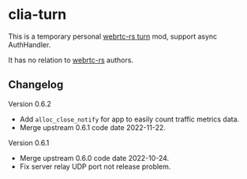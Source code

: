# clia-turn

This is a temporary personal [webrtc-rs turn](https://github.com/webrtc-rs/webrtc/tree/master/turn) mod, support async AuthHandler.

It has no relation to [webrtc-rs](https://github.com/webrtc-rs/) authors.

## Changelog

Version 0.6.2

- Add `alloc_close_notify` for app to easily count traffic metrics data.
- Merge upstream 0.6.1 code date 2022-11-22.

Version 0.6.1

- Merge upstream 0.6.0 code date 2022-10-24.
- Fix server relay UDP port not release problem.
